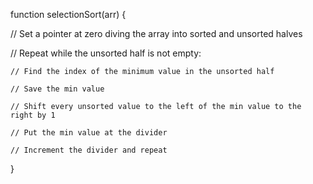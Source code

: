 function selectionSort(arr) {

  // Set a pointer at zero diving the array into sorted and unsorted halves

  // Repeat while the unsorted half is not empty:

    // Find the index of the minimum value in the unsorted half

    // Save the min value

    // Shift every unsorted value to the left of the min value to the right by 1

    // Put the min value at the divider

    // Increment the divider and repeat

}
